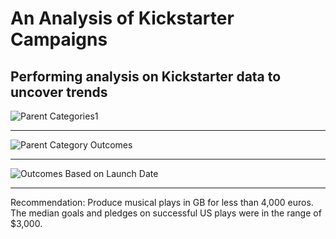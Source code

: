 # An Analysis of Kickstarter Campaigns
Performing analysis on Kickstarter data to uncover trends
---
![Parent Categories1](https://user-images.githubusercontent.com/111452227/189689680-122df92d-2d99-4efe-a5b6-9f2bd5d4d2a4.png)

---
![Parent Category Outcomes](https://user-images.githubusercontent.com/111452227/189689719-59600f4b-e477-4b73-9854-7d4427fce016.png)

---
![Outcomes Based on Launch Date](https://user-images.githubusercontent.com/111452227/189689741-30ee7d9b-d095-4780-af8e-40afb8284136.png)

---
Recommendation: Produce musical plays in GB for less than 4,000 euros. The median goals and pledges on successful US plays were in the range of $3,000.  
